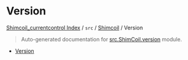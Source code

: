 # Version

[Shimcoil_currentcontrol Index](../../README.md#shimcoil_currentcontrol-index) / `src` / [Shimcoil](./index.md#shimcoil) / Version

> Auto-generated documentation for [src.ShimCoil.version](../../../src/ShimCoil/version.py) module.
- [Version](#version)
